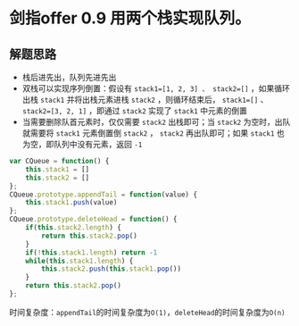 # 剑指offer 0.9 用两个栈实现队列。

## 解题思路
- 栈后进先出，队列先进先出
- 双栈可以实现序列倒置：假设有 `stack1=[1, 2, 3] 、 stack2=[]` ，如果循环出栈 `stack1` 并将出栈元素进栈 `stack2` ，则循环结束后， `stack1=[]` 、 `stack2=[3, 2, 1]` ，即通过 `stack2` 实现了 `stack1` 中元素的倒置
- 当需要删除队首元素时，仅仅需要 `stack2` 出栈即可；当 `stack2` 为空时，出队就需要将 `stack1` 元素倒置倒 `stack2` ， `stack2` 再出队即可；如果 `stack1` 也为空，即队列中没有元素，返回 `-1`

```js
var CQueue = function() {
    this.stack1 = []
    this.stack2 = []
};
CQueue.prototype.appendTail = function(value) {
    this.stack1.push(value)
};
CQueue.prototype.deleteHead = function() {
    if(this.stack2.length) {
        return this.stack2.pop()
    }
    if(!this.stack1.length) return -1
    while(this.stack1.length) {
        this.stack2.push(this.stack1.pop())
    }
    return this.stack2.pop()
};
```

时间复杂度：`appendTail`的时间复杂度为`O(1)`，`deleteHead`的时间复杂度为`O(n)`